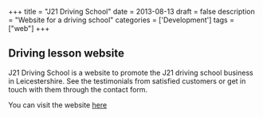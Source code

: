 +++
title = "J21 Driving School"
date = 2013-08-13
draft = false
description = "Website for a driving school"
categories = ['Development']
tags = ["web"]
+++

## Driving lesson website

J21 Driving School is a website to promote the J21 driving school business in Leicestershire. See the testimonials from satisfied customers or get in touch with them through the contact form.

You can visit the website [here](https://j21drivingschool.co.uk/)